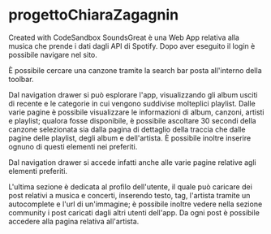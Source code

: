 # progettoChiaraZagagnin
Created with CodeSandbox
SoundsGreat è una Web App relativa alla musica che prende i dati dagli API di Spotify. Dopo aver eseguito il login è possibile navigare nel sito.

È possibile cercare una canzone tramite la search bar posta all'interno della toolbar.

Dal navigation drawer si può esplorare l'app, visualizzando gli album usciti di recente e le categorie in cui vengono suddivise molteplici playlist. Dalle varie pagine è possibile visualizzare le informazioni di album, canzoni, artisti e playlist; qualora fosse disponibile, è possibile ascoltare 30 secondi della canzone selezionata sia dalla pagina di dettaglio della traccia che dalle pagine delle playlist, degli album e dell'artista. È possibile inoltre inserire ognuno di questi elementi nei preferiti.

Dal navigation drawer si accede infatti anche alle varie pagine relative agli elementi preferiti.

L'ultima sezione è dedicata al profilo dell'utente, il quale può caricare dei post relativi a musica e concerti, inserendo testo, tag, l'artista tramite un autocomplete e l'url di un'immagine; è possibile inoltre vedere nella sezione community i post caricati dagli altri utenti dell'app.
Da ogni post è possibile accedere alla pagina relativa all'artista.
